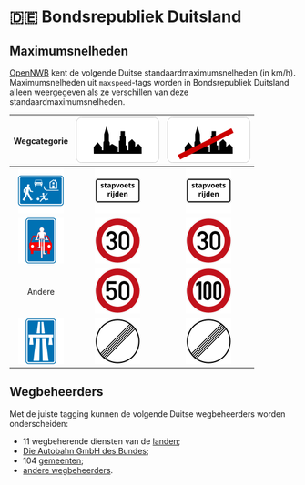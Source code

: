 # 🇩🇪 Bondsrepubliek Duitsland

Maximumsnelheden
----------------

[OpenNWB](../README.md) kent de volgende Duitse standaardmaximumsnelheden (in km/h).
Maximumsnelheden uit `maxspeed`-tags worden in Bondsrepubliek Duitsland alleen weergegeven als ze verschillen van deze standaardmaximumsnelheden.

| Wegcategorie | ![Binnen de bebouwde kom (bibeko)](urban/yes.svg) | ![Buiten de bebouwde kom](urban/no.svg) |
| :----------: | :-----------------------------------------------: | :-------------------------------------: |
| ![Woongebied (erf)](highway/erf.svg) | ![stapvoets](maxspeed/walk.svg) | ![stapvoets](maxspeed/walk.svg) |
| ![Fietsstraat (FS)](highway/FS.svg) | ![30](maxspeed/30.svg) | ![30](maxspeed/30.svg) |
| Andere | ![50](maxspeed/50.svg) | ![100](maxspeed/100.svg) |
| ![Autosnelweg (ASW)](highway/ASW.svg) | ![∞](maxspeed/none.svg) | ![∞](maxspeed/none.svg) |

Wegbeheerders
-------------

Met de juiste tagging kunnen de volgende Duitse wegbeheerders worden onderscheiden:

* 11 wegbeherende diensten van de [landen](../road-operators/landen.md);
* [Die Autobahn GmbH des Bundes](../road-operators/other.md);
* 104 [gemeenten](../road-operators/gemeenten.md);
* [andere wegbeheerders](../road-operators/other.md).
